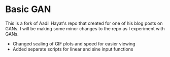 # Basic GAN

This is a fork of Aadil Hayat's repo that created for one of his blog posts on
GANs. I will be making some minor changes to the repo as I experiment with
GANs.

* Changed scaling of GIF plots and speed for easier viewing
* Added separate scripts for linear and sine input functions
